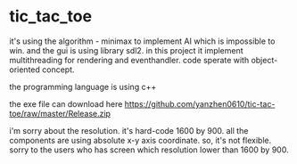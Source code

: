 # tic_tac_toe

it's using the algorithm - minimax to implement AI which is impossible to win. and the gui is using library sdl2. in this project it implement multithreading for rendering and eventhandler. code sperate with object-oriented concept.

the programming language is using c++

the exe file can download here
<a href="https://github.com/yanzhen0610/tic-tac-toe/raw/master/Release.zip">https://github.com/yanzhen0610/tic-tac-toe/raw/master/Release.zip</a>

i'm sorry about the resolution. it's hard-code 1600 by 900. all the components are using absolute x-y axis coordinate. so, it's not flexible. sorry to the users who has screen which resolution lower than 1600 by 900.
